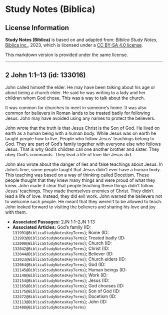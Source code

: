 # Study Notes (Biblica)

## License Information

**Study Notes (Biblica)** is based on and adapted from: _Biblica Study Notes_, [Biblica Inc.](https://www.biblica.com/), 2023, which is licensed under a [CC BY-SA 4.0 license](https://creativecommons.org/licenses/by-sa/4.0/legalcode.en).

This markdown version is provided under the same license.



--------------------------------

## 2 John 1:1–13 (id: 133016)

John called himself the elder. He may have been talking about his age or about being a church elder. He said he was writing to a lady and her children whom God chose. This was a way to talk about the church.

It was common for churches to meet in someone’s home. It was also common for believers in Roman lands to be treated badly for following Jesus. John may have avoided using any names to protect the believers.

John wrote that the truth is that Jesus Christ is the Son of God. He lived on earth as a human being with a human body. While Jesus was on earth he taught people how to live. People who follow Jesus’ teachings belong to God. They are part of God’s family together with everyone else who follows Jesus. That is why God’s children call one another brother and sister. They obey God’s commands. They lead a life of love like Jesus did.

John also wrote about the danger of lies and false teachings about Jesus. In John’s time, some people taught that Jesus didn’t ever have a human body. This teaching was based on a way of thinking called Docetism. These people thought that they knew many things and were proud of what they knew. John made it clear that people teaching these things didn’t follow Jesus’ teachings. They made themselves enemies of Christ. They didn’t lead a life of love. Instead, they did evil work. John warned the believers not to welcome such people. He meant that they weren't to be allowed to teach. John looked forward to visiting the believers and sharing his love and joy with them.

* **Associated Passages:** 2JN 1:1–2JN 1:13
* **Associated Articles:** God’s family (ID: `131991@BiblicaStudyNotesKeyTerms`); Rome (ID: `131993@BiblicaStudyNotesKeyTerms`); Treated badly (ID: `132000@BiblicaStudyNotesKeyTerms`); Church (ID: `132042@BiblicaStudyNotesKeyTerms`); Christ (ID: `132044@BiblicaStudyNotesKeyTerms`); Believer (ID: `132023@BiblicaStudyNotesKeyTerms`); Church elders (ID: `132064@BiblicaStudyNotesKeyTerms`); God (ID: `132145@BiblicaStudyNotesKeyTerms`); Human beings (ID: `132148@BiblicaStudyNotesKeyTerms`); Work (ID: `132154@BiblicaStudyNotesKeyTerms`); Jesus (ID: `132165@BiblicaStudyNotesKeyTerms`); God chooses (ID: `132175@BiblicaStudyNotesKeyTerms`); Son of God (ID: `132472@BiblicaStudyNotesKeyTerms`); Docetism (ID: `132113@BiblicaStudyNotesKeyTerms`); John (ID: `132488@BiblicaStudyNotesKeyTerms`)

